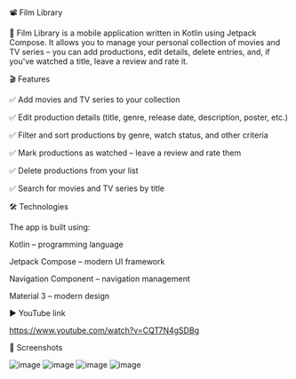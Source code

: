📽️ Film Library

📱 Film Library is a mobile application written in Kotlin using Jetpack Compose. 
It allows you to manage your personal collection of movies and TV series – 
you can add productions, edit details, delete entries, and, if you've watched a title, leave a review and rate it.

🎬 Features

✅ Add movies and TV series to your collection

✅ Edit production details (title, genre, release date, description, poster, etc.)

✅ Filter and sort productions by genre, watch status, and other criteria

✅ Mark productions as watched – leave a review and rate them

✅ Delete productions from your list

✅ Search for movies and TV series by title

🛠️ Technologies

The app is built using:

Kotlin – programming language

Jetpack Compose – modern UI framework

Navigation Component – navigation management

Material 3 – modern design

▶️ YouTube link

https://www.youtube.com/watch?v=CQT7N4gSDBg

📸 Screenshots

![image](https://github.com/user-attachments/assets/458d2f1a-52ba-4c71-83d5-fced6273595f)
![image](https://github.com/user-attachments/assets/1e6f937d-7e64-4c00-abf3-5a6abb8061b4)
![image](https://github.com/user-attachments/assets/4dedc5ee-7b31-4334-83d0-ebf01490557f)
![image](https://github.com/user-attachments/assets/f2bc9277-6ee8-4a22-bc09-2cb7600753da)




